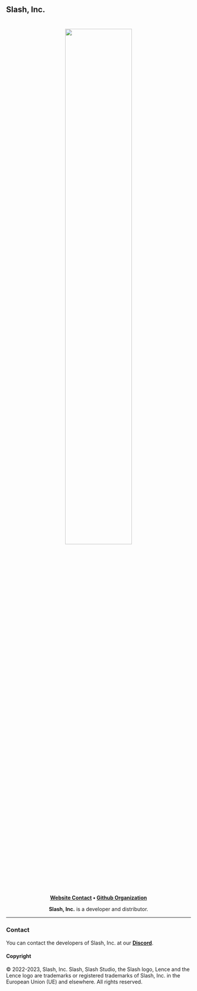 ## Slash, Inc.

<h1 align="center">
    <a href="https://github.com/slashdevelopment" target="_blank">
        <img height="60%" width="60%" src="https://github.com/slashdevelopment/branding/blob/main/images/banner/banner-corner-60px-rebrand.png"><br>
    </a>
</h1>

<p align="center">
    <b><a href="http://localhost:3000/">Website Contact</a> • <a href="https://github.com/slashdevelopment">Github Organization</a></b>
</p>

<p align="center">
   <b>Slash, Inc.</b> is a developer and distributor.
</p>

---

### Contact

You can contact the developers of Slash, Inc. at our <b><a href="https://discord.com/invite/5AVuqph8d6">Discord</a></b>.

#### Copyright

© 2022-2023, Slash, Inc. Slash, Slash Studio, the Slash logo, Lence and the Lence logo are trademarks or registered 
trademarks of Slash, Inc. in the European Union (UE) and elsewhere. All rights reserved.

